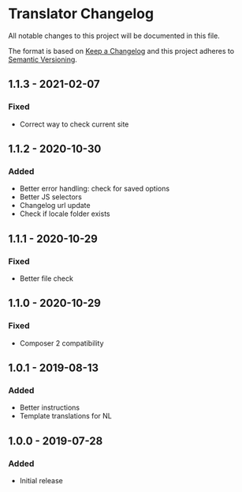 # Translator Changelog

All notable changes to this project will be documented in this file.

The format is based on [Keep a Changelog](http://keepachangelog.com/) and this project adheres to [Semantic Versioning](http://semver.org/).


## 1.1.3 - 2021-02-07
### Fixed
- Correct way to check current site

## 1.1.2 - 2020-10-30
### Added
- Better error handling: check for saved options
- Better JS selectors
- Changelog url update
- Check if locale folder exists

## 1.1.1 - 2020-10-29
### Fixed
- Better file check

## 1.1.0 - 2020-10-29
### Fixed
- Composer 2 compatibility

## 1.0.1 - 2019-08-13
### Added
- Better instructions
- Template translations for NL

## 1.0.0 - 2019-07-28
### Added
- Initial release

